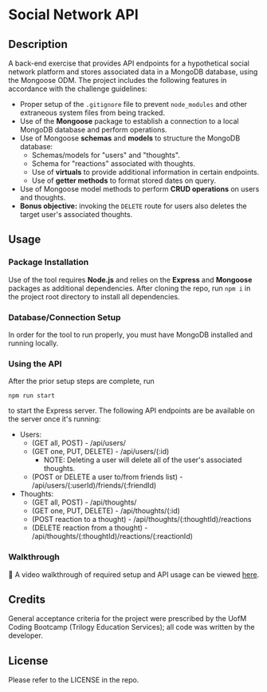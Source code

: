 # Social Network API

## Description

A back-end exercise that provides API endpoints for a hypothetical social network platform and stores associated data in a MongoDB database, using the Mongoose ODM. The project includes the following features in accordance with the challenge guidelines:
- Proper setup of the `.gitignore` file to prevent `node_modules` and other extraneous system files from being tracked.
- Use of the **Mongoose** package to establish a connection to a local MongoDB database and perform operations.
- Use of Mongoose **schemas** and **models** to structure the MongoDB database:
  - Schemas/models for "users" and "thoughts".
  - Schema for "reactions" associated with thoughts.
  - Use of **virtuals** to provide additional information in certain endpoints.
  - Use of **getter methods** to format stored dates on query.
- Use of Mongoose model methods to perform **CRUD operations** on users and thoughts.
- **Bonus objective:** invoking the `DELETE` route for users also deletes the target user's associated thoughts.

## Usage

### Package Installation

Use of the tool requires **Node.js** and relies on the **Express** and **Mongoose** packages as additional dependencies. After cloning the repo, run `npm i` in the project root directory to install all dependencies. 

### Database/Connection Setup

In order for the tool to run properly, you must have MongoDB installed and running locally.

### Using the API

After the prior setup steps are complete, run
```
npm run start
```
to start the Express server. The following API endpoints are be available on the server once it's running:
- Users:
  - (GET all, POST) - /api/users/
  - (GET one, PUT, DELETE) - /api/users/(:id)
    - NOTE: Deleting a user will delete all of the user's associated thoughts.
  - (POST or DELETE a user to/from friends list) - /api/users/(:userId)/friends/(:friendId)
- Thoughts:
  - (GET all, POST) - /api/thoughts/
  - (GET one, PUT, DELETE) - /api/thoughts/(:id)
  - (POST reaction to a thought) - /api/thoughts/(:thoughtId)/reactions
  - (DELETE reaction from a thought) - /api/thoughts/(:thoughtId)/reactions/(:reactionId)

### Walkthrough

🎥 A video walkthrough of required setup and API usage can be viewed [here](https://drive.google.com/file/d/17yA4fZXNCB12n0fe7ZpDnKsZEG2JbNLR/view).

## Credits

General acceptance criteria for the project were prescribed by the UofM Coding Bootcamp (Trilogy Education Services); all code was written by the developer.

## License

Please refer to the LICENSE in the repo.